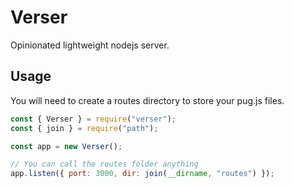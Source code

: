 # Verser
Opinionated lightweight nodejs server.

## Usage
You will need to create a routes directory to store your pug.js files.

``` javascript
const { Verser } = require("verser");
const { join } = require("path");

const app = new Verser();

// You can call the routes folder anything
app.listen({ port: 3000, dir: join(__dirname, "routes") });
```